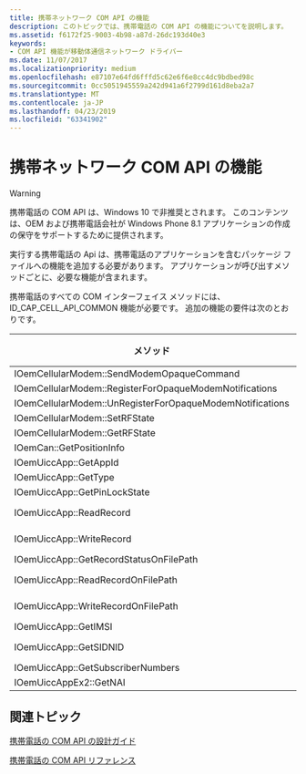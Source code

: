 ```yaml
---
title: 携帯ネットワーク COM API の機能
description: このトピックでは、携帯電話の COM API の機能についてを説明します。
ms.assetid: f6172f25-9003-4b98-a87d-26dc193d40e3
keywords:
- COM API 機能が移動体通信ネットワーク ドライバー
ms.date: 11/07/2017
ms.localizationpriority: medium
ms.openlocfilehash: e87107e64fd6fffd5c62e6f6e8cc4dc9bdbed98c
ms.sourcegitcommit: 0cc5051945559a242d941a6f2799d161d8eba2a7
ms.translationtype: MT
ms.contentlocale: ja-JP
ms.lasthandoff: 04/23/2019
ms.locfileid: "63341902"
---
```

# <a name="cellular-com-api-capabilities"></a>携帯ネットワーク COM API の機能

> [!WARNING]
> 携帯電話の COM API は、Windows 10 で非推奨とされます。 このコンテンツは、OEM および携帯電話会社が Windows Phone 8.1 アプリケーションの作成の保守をサポートするために提供されます。

実行する携帯電話の Api は、携帯電話のアプリケーションを含むパッケージ ファイルへの機能を追加する必要があります。 アプリケーションが呼び出すメソッドごとに、必要な機能が含まれます。

携帯電話のすべての COM インターフェイス メソッドには、ID_CAP_CELL_API_COMMON 機能が必要です。 追加の機能の要件は次のとおりです。

| メソッド | ID_CAP_CELL_API_COMMON に加えての機能 |
| --- | --- |
| IOemCellularModem::SendModemOpaqueCommand | ID_CAP_CELL_API_OEM_PASSTHROUGH | 
| IOemCellularModem::RegisterForOpaqueModemNotifications | ID_CAP_CELL_API_OEM_PASSTHROUGH |
| IOemCellularModem::UnRegisterForOpaqueModemNotifications | ID_CAP_CELL_API_OEM_PASSTHROUGH |
| IOemCellularModem::SetRFState | ID_CAP_CELL_API_OEM_PASSTHROUGH | 
| IOemCellularModem::GetRFState | ID_CAP_CELL_API_OEM_PASSTHROUGH |
| IOemCan::GetPositionInfo | ID_CAP_CELL_API_LOCATION |
| IOemUiccApp::GetAppId | ID_CAP_CELL_API_UICC |
| IOemUiccApp::GetType | ID_CAP_CELL_API_UICC |
| IOemUiccApp::GetPinLockState | ID_CAP_CELL_API_UICC |
| IOemUiccApp::ReadRecord | ID_CAP_CELL_API_UICC, ID_CAP_CELL_API_UICC_LOWLEVEL |
| IOemUiccApp::WriteRecord | ID_CAP_CELL_API_UICC, ID_CAP_CELL_API_UICC_LOWLEVEL |
| IOemUiccApp::GetRecordStatusOnFilePath | ID_CAP_CELL_API_UICC |
| IOemUiccApp::ReadRecordOnFilePath | ID_CAP_CELL_API_UICC, ID_CAP_CELL_API_UICC_LOWLEVEL |
| IOemUiccApp::WriteRecordOnFilePath | ID_CAP_CELL_API_UICC, ID_CAP_CELL_API_UICC_LOWLEVEL |
| IOemUiccApp::GetIMSI | ID_CAP_CELL_API_UICC |
| IOemUiccApp::GetSIDNID | ID_CAP_CELL_API_UICC, ID_CAP_CELL_API_UICC_LOWLEVEL |
| IOemUiccApp::GetSubscriberNumbers | ID_CAP_CELL_API_UICC |
| IOemUiccAppEx2::GetNAI | ID_CAP_CELL_API_UICC |

## <a name="related-topics"></a>関連トピック

[携帯電話の COM API の設計ガイド](cellular-com-api-design-guide.md)

[携帯電話の COM API リファレンス](https://msdn.microsoft.com/library/windows/hardware/dn946508)

